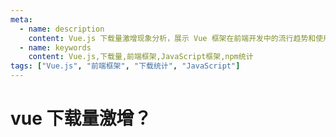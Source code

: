 ```yaml
---
meta:
  - name: description
    content: Vue.js 下载量激增现象分析，展示 Vue 框架在前端开发中的流行趋势和使用情况
  - name: keywords
    content: Vue.js,下载量,前端框架,JavaScript框架,npm统计
tags: ["Vue.js", "前端框架", "下载统计", "JavaScript"]
---
```


# vue 下载量激增？

<ImgView title="vue 下载量" url="https://z.wiki/autoupload/20221207/2U54.1562X2808-image.png" />
